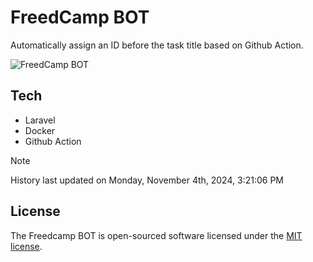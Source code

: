 # FreedCamp BOT

Automatically assign an ID before the task title based on Github Action.

![FreedCamp BOT](https://repository-images.githubusercontent.com/737932867/7d34798b-2680-471c-b089-a78a718d3d6a)

## Tech

- Laravel
- Docker
- Github Action

> [!NOTE]  
> History last updated on Monday, November 4th, 2024, 3:21:06 PM

## License

The Freedcamp BOT is open-sourced software licensed under the [MIT license](https://opensource.org/licenses/MIT).
